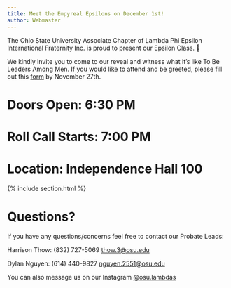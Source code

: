```yaml
---
title: Meet the Empyreal Epsilons on December 1st!
author: Webmaster
---
```


The Ohio State University Associate Chapter of Lambda Phi Epsilon International Fraternity Inc. is proud to present our Epsilon Class. 🐉

We kindly invite you to come to our reveal and witness what it’s like To Be Leaders Among Men. If you would like to attend and be greeted, please fill out this [form](https://docs.google.com/forms/d/e/1FAIpQLSfSyyp4AoOAq2cG3K1U5wS5AJVBKXqHjuRQ2K9vGmQHFg0bKg/viewform) by November 27th.

# Doors Open: 6:30 PM
# Roll Call Starts: 7:00 PM
# Location: Independence Hall 100

{% include section.html %}

# Questions?
If you have any questions/concerns feel free to contact our Probate Leads:

Harrison Thow: (832) 727-5069 [thow.3@osu.edu](mailto:thow.3@osu.edu)

Dylan Nguyen: (614) 440-9827 [nguyen.2551@osu.edu](mailto:nguyen.2551@osu.edu)

You can also message us on our Instagram [@osu.lambdas](https://www.instagram.com/osu.lambdas/)
